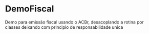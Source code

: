 # DemoFiscal
Demo para emissão fiscal usando o ACBr, desacoplando a rotina por classes deixando com principio de responsabilidade unica
